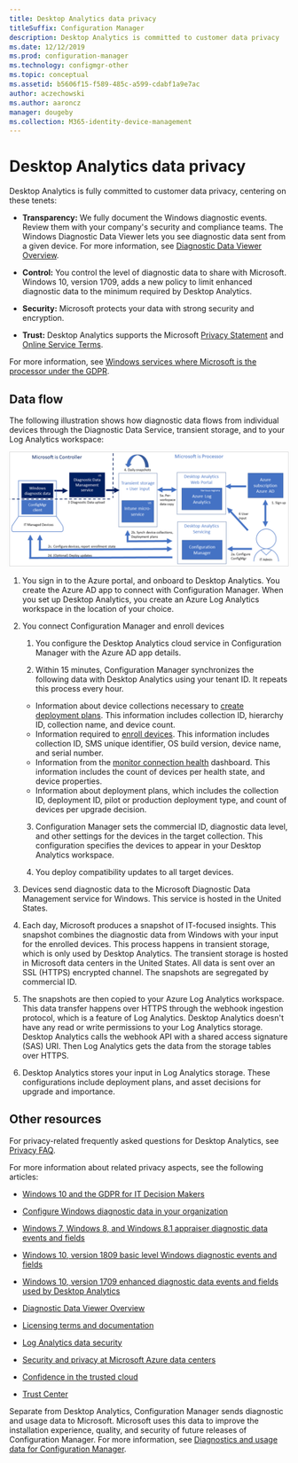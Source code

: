 ```yaml
---
title: Desktop Analytics data privacy
titleSuffix: Configuration Manager
description: Desktop Analytics is committed to customer data privacy
ms.date: 12/12/2019
ms.prod: configuration-manager
ms.technology: configmgr-other
ms.topic: conceptual
ms.assetid: b5606f15-f589-485c-a599-cdabf1a9e7ac
author: aczechowski
ms.author: aaroncz
manager: dougeby
ms.collection: M365-identity-device-management
---
```


# Desktop Analytics data privacy

Desktop Analytics is fully committed to customer data privacy, centering on these tenets:

- **Transparency:** We fully document the Windows diagnostic events. Review them with your company's security and compliance teams. The Windows Diagnostic Data Viewer lets you see diagnostic data sent from a given device. For more information, see [Diagnostic Data Viewer Overview](https://docs.microsoft.com/windows/configuration/diagnostic-data-viewer-overview).  

- **Control:** You control the level of diagnostic data to share with Microsoft. Windows 10, version 1709, adds a new policy to limit enhanced diagnostic data to the minimum required by Desktop Analytics.  

- **Security:** Microsoft protects your data with strong security and encryption.  

- **Trust:** Desktop Analytics supports the Microsoft [Privacy Statement](https://privacy.microsoft.com/privacystatement) and [Online Service Terms](https://www.microsoftvolumelicensing.com/DocumentSearch.aspx?Mode=3&DocumentTypeId=46).  

For more information, see [Windows services where Microsoft is the processor under the GDPR](https://docs.microsoft.com/windows/privacy/gdpr-it-guidance#windows-services-where-microsoft-is-the-processor-under-the-gdpr).<!-- 5353168 -->

## Data flow

The following illustration shows how diagnostic data flows from individual devices through the Diagnostic Data Service, transient storage, and to your Log Analytics workspace:

![Diagram illustrating flow of diagnostic data from devices](media/da-data-flow.png)

1. You sign in to the Azure portal, and onboard to Desktop Analytics. You create the Azure AD app to connect with Configuration Manager. When you set up Desktop Analytics, you create an Azure Log Analytics workspace in the location of your choice.  

2. You connect Configuration Manager and enroll devices  

    1. You configure the Desktop Analytics cloud service in Configuration Manager with the Azure AD app details.  

    2. Within 15 minutes, Configuration Manager synchronizes the following data with Desktop Analytics using your tenant ID. It repeats this process every hour.

      - Information about device collections necessary to [create deployment plans](/configmgr/desktop-analytics/create-deployment-plans). This information includes collection ID, hierarchy ID, collection name, and device count. 
      - Information required to [enroll devices](/configmgr/desktop-analytics/enroll-devices). This information includes collection ID, SMS unique identifier, OS build version, device name, and serial number.
      - Information from the [monitor connection health](/configmgr/desktop-analytics/monitor-connection-health) dashboard. This information includes the count of devices per health state, and device properties.
      - Information about deployment plans, which includes the collection ID, deployment ID, pilot or production deployment type, and count of devices per upgrade decision.

    3. Configuration Manager sets the commercial ID, diagnostic data level, and other settings for the devices in the target collection. This configuration specifies the devices to appear in your Desktop Analytics workspace.  

    4. You deploy compatibility updates to all target devices.  

3. Devices send diagnostic data to the Microsoft Diagnostic Data Management service for Windows. This service is hosted in the United States.  

4. Each day, Microsoft produces a snapshot of IT-focused insights. This snapshot combines the diagnostic data from Windows with your input for the enrolled devices. This process happens in transient storage, which is only used by Desktop Analytics. The transient storage is hosted in Microsoft data centers in the United States. All data is sent over an SSL (HTTPS) encrypted channel. The snapshots are segregated by commercial ID.  

5. The snapshots are then copied to your Azure Log Analytics workspace. This data transfer happens over HTTPS through the webhook ingestion protocol, which is a feature of Log Analytics. Desktop Analytics doesn't have any read or write permissions to your Log Analytics storage. Desktop Analytics calls the webhook API with a shared access signature (SAS) URI. Then Log Analytics gets the data from the storage tables over HTTPS.

6. Desktop Analytics stores your input in Log Analytics storage. These configurations include deployment plans, and asset decisions for upgrade and importance.  

## Other resources

For privacy-related frequently asked questions for Desktop Analytics, see [Privacy FAQ](/sccm/desktop-analytics/faq#privacy).

For more information about related privacy aspects, see the following articles:

- [Windows 10 and the GDPR for IT Decision Makers](https://docs.microsoft.com/windows/privacy/gdpr-it-guidance)  

- [Configure Windows diagnostic data in your organization](https://docs.microsoft.com/windows/privacy/configure-windows-diagnostic-data-in-your-organization)  

- [Windows 7, Windows 8, and Windows 8.1 appraiser diagnostic data events and fields](https://docs.microsoft.com/previous-versions/windows/it-pro/windows-8.1-and-8/appraiser-diagnostic-data-events-and-fields)  

- [Windows 10, version 1809 basic level Windows diagnostic events and fields](https://docs.microsoft.com/windows/privacy/basic-level-windows-diagnostic-events-and-fields-1809)  

- [Windows 10, version 1709 enhanced diagnostic data events and fields used by Desktop Analytics](https://docs.microsoft.com/windows/privacy/enhanced-diagnostic-data-windows-analytics-events-and-fields)  

- [Diagnostic Data Viewer Overview](https://docs.microsoft.com/windows/privacy/diagnostic-data-viewer-overview)  

- [Licensing terms and documentation](https://www.microsoftvolumelicensing.com/DocumentSearch.aspx?Mode=3&DocumentTypeId=31)  

- [Log Analytics data security](https://docs.microsoft.com/azure/azure-monitor/platform/data-security)

- [Security and privacy at Microsoft Azure data centers](https://azure.microsoft.com/global-infrastructure/)  

- [Confidence in the trusted cloud](https://azure.microsoft.com/overview/trusted-cloud/)  

- [Trust Center](https://www.microsoft.com/trustcenter)  

Separate from Desktop Analytics, Configuration Manager sends diagnostic and usage data to Microsoft. Microsoft uses this data to improve the installation experience, quality, and security of future releases of Configuration Manager. For more information, see [Diagnostics and usage data for Configuration Manager](/configmgr/core/plan-design/diagnostics/diagnostics-and-usage-data).
